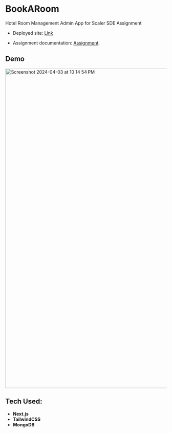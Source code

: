# BookARoom

Hotel Room Management Admin App for Scaler SDE Assignment

- Deployed site: [Link](https://bookaroom-three.vercel.app/)

- Assignment documentation: [Assignment](https://docs.google.com/document/d/1f1Ru4AQG4DMkrJiCYfAhDtM8Nwd7wOJuA1HDLeRZOAc/edit).

##  Demo

<img width="1000" alt="Screenshot 2024-04-03 at 10 14 54 PM" src="https://github.com/Dksie09/bookaroom/assets/91268240/dc53f39d-781b-4155-9f0e-b871f0d8c084">

##  Tech Used:

- **Next.js**
- **TailwindCSS**
- **MongoDB**


